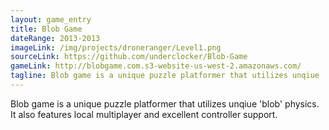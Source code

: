 ```yaml
---
layout: game_entry
title: Blob Game
dateRange: 2013-2013
imageLink: /img/projects/droneranger/Level1.png
sourceLink: https://github.com/underclocker/Blob-Game
gameLink: http://blobgame.com.s3-website-us-west-2.amazonaws.com/
tagline: Blob game is a unique puzzle platformer that utilizes unqiue 'blob' physics. It also features local multiplayer and excellent controller support.
---
```

<!--Put description here:-->
Blob game is a unique puzzle platformer that utilizes unqiue 'blob' physics. It also features local multiplayer and excellent controller support.